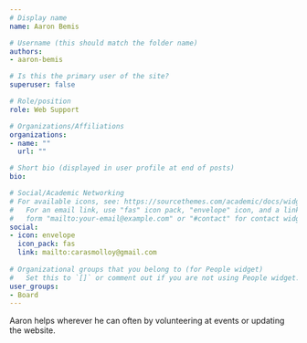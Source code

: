 ```yaml
---
# Display name
name: Aaron Bemis

# Username (this should match the folder name)
authors:
- aaron-bemis

# Is this the primary user of the site?
superuser: false

# Role/position
role: Web Support

# Organizations/Affiliations
organizations:
- name: ""
  url: ""

# Short bio (displayed in user profile at end of posts)
bio:

# Social/Academic Networking
# For available icons, see: https://sourcethemes.com/academic/docs/widgets/#icons
#   For an email link, use "fas" icon pack, "envelope" icon, and a link in the
#   form "mailto:your-email@example.com" or "#contact" for contact widget.
social:
- icon: envelope
  icon_pack: fas
  link: mailto:carasmolloy@gmail.com
  
# Organizational groups that you belong to (for People widget)
#   Set this to `[]` or comment out if you are not using People widget.  
user_groups:
- Board
---
```


Aaron helps wherever he can often by volunteering at events or updating the website.
